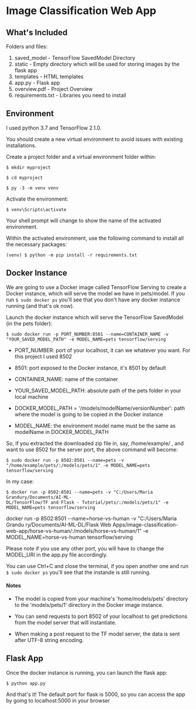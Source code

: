 # Image Classification Web App

## What's Included
Folders and files:
1. saved_model - TensorFlow SavedModel Directory
2. static - Empty directory which will be used for storing images by the flask app
3. templates - HTML templates
4. app.py - Flask app
5. overview.pdf - Project Overview
6. requirements.txt - Libraries you need to install

## Environment
I used python 3.7 and TensorFlow 2.1.0. 

You should create a new virtual environment to avoid issues with existing installations.

Create a project folder and a virtual environment folder within:
```
$ mkdir myproject

$ cd myproject

$ py -3 -m venv venv
```

Activate the environment:
```
$ venv\Scripts\activate
```
Your shell prompt will change to show the name of the activated environment.

Within the activated environment, use the following command to install all the necessary packages:
```
(venv) $ python -m pip install -r requirements.txt
```


## Docker Instance
We are going to use a Docker image called TensorFlow Serving to create a Docker instance, which will serve the model we have in pets/model.
If you run ```$ sudo docker ps``` you'll see that you don't have any docker instance running (and that's ok now).

Launch the docker instance which will serve the TensorFlow SavedModel (in the pets folder):
```
$ sudo docker run -p PORT_NUMBER:8501 --name=CONTAINER_NAME -v "YOUR_SAVED_MODEL_PATH" -e MODEL_NAME=pets tensorflow/serving
```

- PORT_NUMBER: port of your localhost, it can we whatever you want. For this project I used 8502

- 8501: port exposed to the Docker instance, it's 8501 by default

- CONTAINER_NAME: name of the container

- YOUR_SAVED_MODEL_PATH: absolute path of the pets folder in your local machine

- DOCKER_MODEL_PATH = '/models/modelName/versionNumber': path where the model is going to be copied in the Docker instance

- MODEL_NAME: the environment model name must be the same as modelName in DOCKER_MODEL_PATH

 So, if you extracted the downloaded zip file in, say, /home/example/ , and want to use 8502 for the server port, the above
command will become:
```
$ sudo docker run -p 8502:8501 --name=pets -v "/home/example/pets/:/models/pets/1" -e MODEL_NAME=pets tensorflow/serving
```

In my case:
```
$ docker run -p 8502:8501 --name=pets -v "C:/Users/Maria Grandury/Documents/AI-ML-
DL/TensorFlow/TF and Flask - Tutorial/pets/:/models/pets/1" -e MODEL_NAME=pets tensorflow/serving
```
docker run -p 8502:8501 --name=horse-vs-human -v "C:/Users/Maria Grandu
ry/Documents/AI-ML-DL/Flask Web Apps/image-classification-web-app/horse-vs-human/:/models/horse-vs-human/1" -e MODEL_NAME=horse-vs-human tensorflow/serving



Please note if you use any other port, you will have to change the MODEL_URI in the app.py file accordingly.

You can use Ctrl+C and close the terminal, if you open another one and run ```$ sudo docker ps``` you'll see that the instande is still running.

#### Notes
- The model is copied from your machine's 'home/models/pets' directory to the 'models/pets/1' directory in the Docker image instance.

- You can send requests to port 8502 of your localhost to get predictions from the model server that will instantiate.

- When making a post request to the TF model server, the data is sent after UTF-8 string encoding.


## Flask App
Once the docker instance is running, you can launch the flask app:

```
$ python app.py
```

And that's it! The default port for flask is 5000, so you can access the app by going to localhost:5000 in your browser